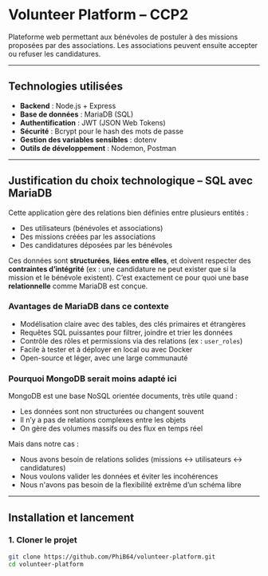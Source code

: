 # Volunteer Platform – CCP2

Plateforme web permettant aux bénévoles de postuler à des missions proposées par des associations. Les associations peuvent ensuite accepter ou refuser les candidatures.

---

## Technologies utilisées

- **Backend** : Node.js + Express  
- **Base de données** : MariaDB (SQL)  
- **Authentification** : JWT (JSON Web Tokens)  
- **Sécurité** : Bcrypt pour le hash des mots de passe  
- **Gestion des variables sensibles** : dotenv  
- **Outils de développement** : Nodemon, Postman  

---

## Justification du choix technologique – SQL avec MariaDB

Cette application gère des relations bien définies entre plusieurs entités :
- Des utilisateurs (bénévoles et associations)  
- Des missions créées par les associations  
- Des candidatures déposées par les bénévoles  

Ces données sont **structurées**, **liées entre elles**, et doivent respecter des **contraintes d’intégrité** (ex : une candidature ne peut exister que si la mission et le bénévole existent). C’est exactement ce pour quoi une base **relationnelle** comme MariaDB est conçue.

### Avantages de MariaDB dans ce contexte

- Modélisation claire avec des tables, des clés primaires et étrangères  
- Requêtes SQL puissantes pour filtrer, joindre et trier les données  
- Contrôle des rôles et permissions via des relations (ex : `user_roles`)  
- Facile à tester et à déployer en local ou avec Docker  
- Open-source et léger, avec une large communauté  

### Pourquoi MongoDB serait moins adapté ici

MongoDB est une base NoSQL orientée documents, très utile quand :
- Les données sont non structurées ou changent souvent  
- Il n’y a pas de relations complexes entre les objets  
- On gère des volumes massifs ou des flux en temps réel  

Mais dans notre cas :
- Nous avons besoin de relations solides (missions ↔ utilisateurs ↔ candidatures)  
- Nous voulons valider les données et éviter les incohérences  
- Nous n'avons pas besoin de la flexibilité extrême d’un schéma libre  

---

## Installation et lancement

### 1. Cloner le projet

```bash
git clone https://github.com/PhiB64/volunteer-platform.git
cd volunteer-platform

